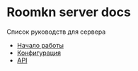 # Roomkn server docs

Список руководств для сервера

- [Начало работы](getting_started.md)
- [Конфигурация](configuration.md)
- [API](api.md)
